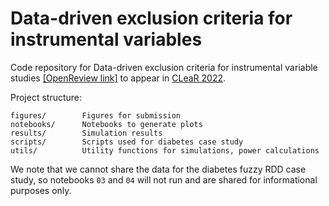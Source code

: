 # Data-driven exclusion criteria for instrumental variables

Code repository for Data-driven exclusion criteria for instrumental variable studies [[OpenReview link]](https://openreview.net/forum?id=fW60Hu9yDve) to appear in [CLeaR 2022](https://www.cclear.cc/2022).

Project structure:

~~~
figures/        Figures for submission
notebooks/      Notebooks to generate plots
results/        Simulation results
scripts/        Scripts used for diabetes case study
utils/          Utility functions for simulations, power calculations
~~~

We note that we cannot share the data for the diabetes fuzzy RDD case study,
so notebooks `03` and `04` will not run and are shared for informational 
purposes only.
